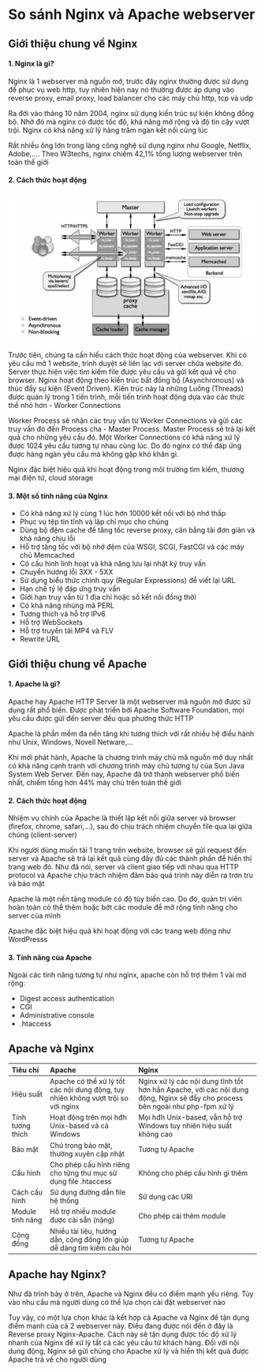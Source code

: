 # So sánh Nginx và Apache webserver

## Giới thiệu chung về Nginx

#### 1. Nginx là gì?

Nginx là 1 webserver mã nguồn mở, trước đây nginx thường được sử dụng để phục vụ web http, tuy nhiên hiện nay nó thường được áp dụng vào reverse proxy, email proxy, load balancer cho các máy chủ http, tcp và udp

Ra đời vào tháng 10 năm 2004, nginx sử dụng kiến trúc sự kiện không đồng bộ. Nhờ đó mà nginx có được tốc độ, khả năng mở rộng và độ tin cậy vượt trội. Nginx có khả năng xử lý hàng trăm ngàn kết nối cùng lúc

Rất nhiều ông lớn trong làng công nghệ sử dụng nginx như Google, Netflix, Adobe,.... Theo W3techs, nginx chiếm 42,1% tổng lượng webserver trên toàn thế giới

#### 2. Cách thức hoạt động

![](./images/nginx_how_it_works.png)

Trước tiên, chúng ta cần hiểu cách thức hoạt động của webserver. Khi có yêu cầu mở 1 website, trình duyệt sẽ liên lạc với server chứa website đó. Server thực hiện việc tìm kiếm file được yêu cầu và gửi kết quả về cho browser. Nginx hoạt động theo kiến trúc bất đồng bộ (Asynchronous) và thúc đẩy sự kiện (Event Driven). Kiến trúc này là những Luồng (Threads) được quản lý trong 1 tiến trình, mỗi tiến trình hoạt động dựa vào các thực thể nhỏ hơn - Worker Connections

Worker Process sẽ nhận các truy vấn từ Worker Connections và gửi các truy vấn đó đến Process cha - Master Process. Master Process sẽ trả lại kết quả cho những yêu cầu đó. Một Worker Connections có khả năng xử lý được 1024 yêu cầu tương tự nhau cùng lúc. Do đó nginx có thể đáp ứng được hàng ngàn yêu cầu mà không gặp khó khăn gì.

Nginx đặc biệt hiệu quả khi hoạt động trong môi trường tìm kiếm, thương mại điện tử, cloud storage

#### 3. Một số tính năng của Nginx

- Có khả năng xử lý cùng 1 lúc hơn 10000 kết nối với bộ nhớ thấp
- Phục vụ tệp tin tĩnh và lập chỉ mục cho chúng
- Dùng bộ đệm cache để tăng tốc reverse proxy, cân bằng tải đơn giản và khả năng chịu lỗi
- Hỗ trợ tăng tốc với bộ nhớ đệm của WSGI, SCGI, FastCGI và các máy chủ Memcached
- Có cấu hình linh hoạt và khả năng lưu lại nhật ký truy vấn
- Chuyển hướng lỗi 3XX - 5XX
- Sử dụng biểu thức chính quy (Regular Expressions) để viết lại URL
- Hạn chế tỷ lệ đáp ứng truy vấn
- Giới hạn truy vấn từ 1 địa chỉ hoặc số kết nối đồng thời
- Có khả năng nhúng mã PERL
- Tương thích và hỗ trợ IPv6
- Hỗ trợ WebSockets
- Hỗ trợ truyền tải MP4 và FLV
- Rewrite URL

## Giới thiệu chung về Apache

#### 1. Apache là gì?

Apache hay Apache HTTP Server là một webserver mã nguồn mở được sử dụng rất phổ biến. Được phát triển bởi Apache Software Foundation, mọi yêu cầu được gửi đến server đều qua phương thức HTTP

Apache là phần mềm đa nền tảng khi tương thích với rất nhiều hệ điều hành như Unix, Windows, Novell Netware,...

Khi mới phát hành, Apache là chương trình máy chủ mã nguồn mở duy nhất có khả năng cạnh tranh với chương trình máy chủ tương tự của Sun Java System Web Server. Đến nay, Apache đã trở thành webserver phổ biến nhất, chiếm tổng hơn 44% máy chủ trên toàn thế giới

#### 2. Cách thức hoạt động

Nhiệm vụ chính của Apache là thiết lập kết nối giữa server và browser (firefox, chrome, safari,...), sau đó chịu trách nhiệm chuyển file qua lại giữa chúng (client-server)

Khi người dùng muốn tải 1 trang trên website, browser sẽ gửi request đến server và Apache sẽ trả lại kết quả cùng đầy đủ các thành phần để hiển thị trang web đó. Như đã nói, server và client giao tiếp với nhau qua HTTP protocol và Apache chịu trách nhiệm đảm bảo quá trình này diễn ra trơn tru và bảo mật

Apache là một nền tảng module có độ tùy biến cao. Do đó, quản trị viên hoàn toàn có thể thêm hoặc bớt các module để mở rộng tính năng cho server của mình

Apache đặc biệt hiệu quả khi hoạt động với các trang web động như WordPresss

#### 3. Tính năng của Apache

Ngoài các tính năng tương tự như nginx, apache còn hỗ trợ thêm 1 vài mở rộng:

- Digest access authentication
- CGI
- Administrative console
- .htaccess

## Apache và Nginx

|Tiêu chí|Apache|Nginx|
|:-|:-|:-|
|Hiệu suất|Apache có thể xử lý tốt các nội dung động, tuy nhiên không vượt trội so với nginx|Nginx xử lý các nội dung tĩnh tốt hơn hẳn Apache, với các nội dung động, Nginx sẽ đẩy cho process bên ngoài như php-fpm xử lý|
|Tính tương thích|Hoạt động trên mọi hđh Unix-based và cả Windows|Mọi hđh Unix-based, vẫn hỗ trợ Windows tuy nhiên hiệu suất không cao|
|Bảo mật|Chú trọng bảo mật, thường xuyên cập nhật|Tương tự Apache|
|Cấu hình|Cho phép cấu hình riêng cho từng thư mục sử dụng file .htaccess|Không cho phép cấu hình gì thêm|
|Cách cấu hình|Sử dụng đường dẫn file hệ thống|Sử dụng các URI|
|Module tính năng|Hỗ trợ nhiều module được cài sẵn (nặng)|Cho phép cài thêm module|
|Cộng đồng|Nhiều tài liệu, hướng dẫn, cộng đồng lớn giúp dễ dàng tìm kiếm câu hỏi|Tương tự Apache|

## Apache hay Nginx?

Như đã trình bày ở trên, Apache và Nginx đều có điểm mạnh yếu riêng. Tùy vào nhu cầu mà người dùng có thể lựa chọn cài đặt webserver nào

Tuy vậy, có một lựa chọn khác là kết hợp cả Apache và Nginx để tận dụng điểm mạnh của cả 2 webserver này. Điều đang được nói đến ở đây là Reverse proxy Nginx-Apache. Cách này sẽ tận dụng được tốc độ xử lý nhanh của Nginx để xử lý tất cả các yêu cầu từ khách hàng. Đối với nội dung động, Nginx sẽ gửi chúng cho Apache xử lý và hiển thị kết quả được Apache trả về cho người dùng